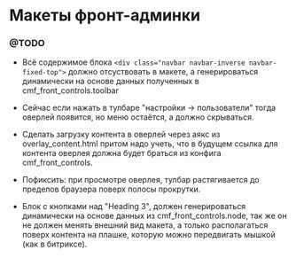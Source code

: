 Макеты фронт-админки
====================

### @TODO

 * Всё содержимое блока `<div class="navbar navbar-inverse navbar-fixed-top">` должно отсуствовать в макете, а генерироваться динамически на основе данных полученных в cmf_front_controls.toolbar

 * Сейчас если нажать в тулбаре "настройки -> пользователи" тогда оверлей появится, но меню остаётся, а должно скрываться.

 * Сделать загрузку контента в оверлей через аякс из overlay_content.html притом надо учеть, что в будущем ссылка для контента оверлея должна будет браться из конфига cmf_front_controls.

 * Пофиксить: при просмотре оверлея, тулбар растягивается до пределов браузера поверх полосы прокрутки.

 * Блок с кнопками над "Heading 3", должен генерироваться динамически на основе данных из cmf_front_controls.node, так же он не должен менять внешний вид макета, а только располагаться поверх контента на плашке, которую можно передвигать мышкой (как в битриксе).
